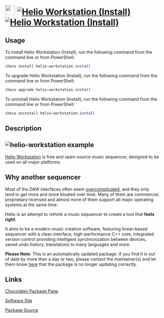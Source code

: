 ﻿# <img src="https://cdn.jsdelivr.net/gh/mkevenaar/chocolatey-packages@541c39f37252917dbd3f0673ea1c9b1e90528504/icons/helio-workstation.png" width="32" height="32"/> [![Helio Workstation (Install)](https://img.shields.io/chocolatey/v/helio-workstation.install.svg?label=Helio+Workstation+(Install))](https://community.chocolatey.org/packages/helio-workstation.install) [![Helio Workstation (Install)](https://img.shields.io/chocolatey/dt/helio-workstation.install.svg)](https://community.chocolatey.org/packages/helio-workstation.install)

## Usage

To install Helio Workstation (Install), run the following command from the command line or from PowerShell:

```powershell
choco install helio-workstation.install
```

To upgrade Helio Workstation (Install), run the following command from the command line or from PowerShell:

```powershell
choco upgrade helio-workstation.install
```

To uninstall Helio Workstation (Install), run the following command from the command line or from PowerShell:

```powershell
choco uninstall helio-workstation.install
```

## Description

## ![helio-workstation example](https://cdn.jsdelivr.net/gh/helio-fm/helio-workstation@30a8ba6b1ab4d5421887dce9fc0eae77e3c266fc/Resources/screen-v2.png)

[Helio Workstation](https://helio.fm) is free and open-source music sequencer, designed to be used on all major platforms.

## Why another sequencer

Most of the DAW interfaces often seem [overcomplicated](http://mashable.com/2015/09/18/german-u-boat/), and they only tend to get more and more bloated over time. Many of them are commercial, proprietary-licensed and almost none of them support all major operating systems at the same time.

Helio is an attempt to rethink a music sequencer to create a tool that **feels right**.

It aims to be a modern music creation software, featuring linear-based sequencer with a clean interface, high-performance C++ core, integrated version control providing intelligent synchronization between devices, saved undo history, translations to many languages and more.

**Please Note**: This is an automatically updated package. If you find it is
out of date by more than a day or two, please contact the maintainer(s) and
let them know [here](https://github.com/mkevenaar/chocolatey-packages/issues) that the package is no longer updating correctly.


## Links

[Chocolatey Package Page](https://community.chocolatey.org/packages/helio-workstation.install)

[Software Site](https://helio.fm/)

[Package Source](https://github.com/mkevenaar/chocolatey-packages/tree/master/automatic/helio-workstation.install)


